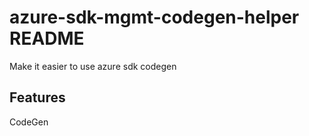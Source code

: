 # azure-sdk-mgmt-codegen-helper README

Make it easier to use azure sdk codegen

## Features

CodeGen